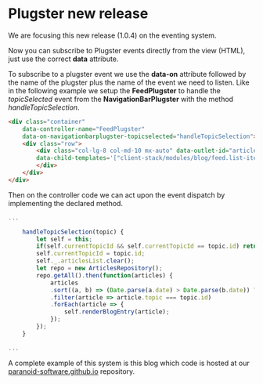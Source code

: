 # Plugster new release

We are focusing this new release (1.0.4) on the eventing system.

Now you can subscribe to Plugster events directly from the view (HTML), just use the correct **data** attribute.

To subscribe to a plugster event we use the **data-on** attribute followed by the name of the plugster plus the name of the event we need to listen. Like in the following example we setup the **FeedPlugster** to handle the *topicSelected* event from the **NavigationBarPlugster** with the method *handleTopicSelection*.

```html
<div class="container"
    data-controller-name="FeedPlugster"
    data-on-navigationbarplugster-topicselected="handleTopicSelection">
    <div class="row">
        <div class="col-lg-8 col-md-10 mx-auto" data-outlet-id="articlesList"
        data-child-templates='["client-stack/modules/blog/feed.list-item-template.html"]'>
        </div>
    </div>
</div>
```

Then on the controller code we can act upon the event dispatch by implementing the declared method.

```js
...

    handleTopicSelection(topic) {
        let self = this;
        if(self.currentTopicId && self.currentTopicId == topic.id) return;
        self.currentTopicId = topic.id;
        self._.articlesList.clear();
        let repo = new ArticlesRepository();
        repo.getAll().then(function(articles) {
            articles
            .sort((a, b) => (Date.parse(a.date) > Date.parse(b.date)) ? -1 : 1)
            .filter(article => article.topic === topic.id)
            .forEach(article => {
                self.renderBlogEntry(article);
            });
        });
    }

...
```

A complete example of this system is this blog which code is hosted at our [paranoid-software.github.io](https://github.com/paranoid-software/paranoid-software.github.io) repository.
